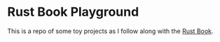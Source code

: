 # Rust Book Playground

This is a repo of some toy projects as I follow along with the [Rust Book](https://doc.rust-lang.org/book/title-page.html).